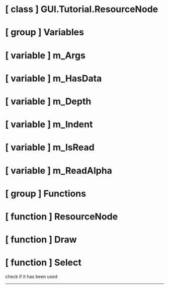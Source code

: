 # [ class ] GUI.Tutorial.ResourceNode

# [ group ] Variables

# [ variable ] m_Args

# [ variable ] m_HasData

# [ variable ] m_Depth

# [ variable ] m_Indent

# [ variable ] m_IsRead

# [ variable ] m_ReadAlpha

# [ group ] Functions

# [ function ] ResourceNode

# [ function ] Draw

# [ function ] Select

check if it has been used

---


